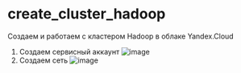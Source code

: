# create_cluster_hadoop
Создаем и работаем с кластером Hadoop в облаке Yandex.Cloud

1. Создаем сервисный аккаунт
![image](https://github.com/user-attachments/assets/68cc0365-c86e-4dcc-8299-22aaf6efd2b4)
2. Создаем сеть
![image](https://github.com/user-attachments/assets/f22f9f6b-182e-47ab-982d-755ef138ae0c)

